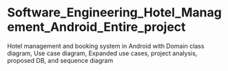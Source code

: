# Software_Engineering_Hotel_Management_Android_Entire_project
Hotel management and booking system in Android  with Domain class diagram, Use case diagram, Expanded use cases, project analysis, proposed DB, and sequence diagram
